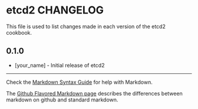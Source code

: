 etcd2 CHANGELOG
===============

This file is used to list changes made in each version of the etcd2 cookbook.

0.1.0
-----
- [your_name] - Initial release of etcd2

- - -
Check the [Markdown Syntax Guide](http://daringfireball.net/projects/markdown/syntax) for help with Markdown.

The [Github Flavored Markdown page](http://github.github.com/github-flavored-markdown/) describes the differences between markdown on github and standard markdown.
